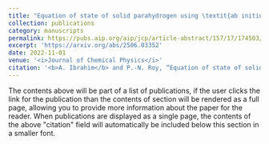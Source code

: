 ```yaml
---
title: "Equation of state of solid parahydrogen using \textit{ab initio} two-body and three-body interaction potentials"
collection: publications
category: manuscripts
permalink: https://pubs.aip.org/aip/jcp/article-abstract/157/17/174503/2842312/Equation-of-state-of-solid-parahydrogen-using-ab?redirectedFrom=fulltext
excerpt: 'https://arxiv.org/abs/2506.03352'
date: 2022-11-01
venue: '<i>Journal of Chemical Physics</i>'
citation: '<b>A. Ibrahim</b> and P.-N. Roy, “Equation of state of solid parahydrogen using <i>ab initio</i> two-body and three-body interaction potentials”, <i>J. Chem. Phys.</i> <b>157</b>, 174503 (2022).'
---
```


The contents above will be part of a list of publications, if the user clicks the link for the publication than the contents of section will be rendered as a full page, allowing you to provide more information about the paper for the reader. When publications are displayed as a single page, the contents of the above "citation" field will automatically be included below this section in a smaller font.
